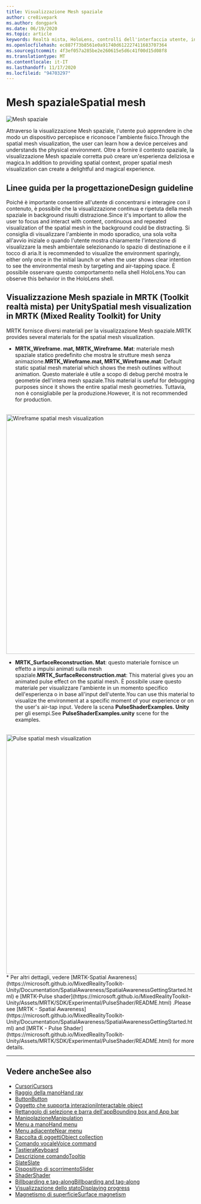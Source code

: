 ```yaml
---
title: Visualizzazione Mesh spaziale
author: cre8ivepark
ms.author: dongpark
ms.date: 06/19/2020
ms.topic: article
keywords: Realtà mista, HoloLens, controlli dell'interfaccia utente, interazione, interfaccia utente, UX, progettazione di UX, interfaccia utente spaziale, interazione spaziale, interfaccia utente 3D, UX 3D, auricolare in realtà mista, auricolare di realtà mista di Windows, auricolare della realtà virtuale, HoloLens, MRTK, Toolkit realtà mista
ms.openlocfilehash: ec887f73b8561e0a91740d612227411683707364
ms.sourcegitcommit: 4f3ef057a285be2e260615e5d6c41f00d15d08f8
ms.translationtype: MT
ms.contentlocale: it-IT
ms.lasthandoff: 11/17/2020
ms.locfileid: "94703297"
---
```

# <a name="spatial-mesh"></a><span data-ttu-id="bcb28-103">Mesh spaziale</span><span class="sxs-lookup"><span data-stu-id="bcb28-103">Spatial mesh</span></span>

![Mesh spaziale](images/MRTK_PulseShader_SpatialMesh.gif)

<span data-ttu-id="bcb28-105">Attraverso la visualizzazione Mesh spaziale, l'utente può apprendere in che modo un dispositivo percepisce e riconosce l'ambiente fisico.</span><span class="sxs-lookup"><span data-stu-id="bcb28-105">Through the spatial mesh visualization, the user can learn how a device perceives and understands the physical environment.</span></span> <span data-ttu-id="bcb28-106">Oltre a fornire il contesto spaziale, la visualizzazione Mesh spaziale corretta può creare un'esperienza deliziosa e magica.</span><span class="sxs-lookup"><span data-stu-id="bcb28-106">In addition to providing spatial context, proper spatial mesh visualization can create a delightful and magical experience.</span></span>  

## <a name="design-guideline"></a><span data-ttu-id="bcb28-107">Linee guida per la progettazione</span><span class="sxs-lookup"><span data-stu-id="bcb28-107">Design guideline</span></span>
<span data-ttu-id="bcb28-108">Poiché è importante consentire all'utente di concentrarsi e interagire con il contenuto, è possibile che la visualizzazione continua e ripetuta della mesh spaziale in background risulti distrazione.</span><span class="sxs-lookup"><span data-stu-id="bcb28-108">Since it's important to allow the user to focus and interact with content, continuous and repeated visualization of the spatial mesh in the background could be distracting.</span></span> <span data-ttu-id="bcb28-109">Si consiglia di visualizzare l'ambiente in modo sporadico, una sola volta all'avvio iniziale o quando l'utente mostra chiaramente l'intenzione di visualizzare la mesh ambientale selezionando lo spazio di destinazione e il tocco di aria.</span><span class="sxs-lookup"><span data-stu-id="bcb28-109">It is recommended to visualize the environment sparingly, either only once in the initial launch or when the user shows clear intention to see the environmental mesh by targeting and air-tapping space.</span></span> <span data-ttu-id="bcb28-110">È possibile osservare questo comportamento nella shell HoloLens.</span><span class="sxs-lookup"><span data-stu-id="bcb28-110">You can observe this behavior in the HoloLens shell.</span></span>
<br>


## <a name="spatial-mesh-visualization-in-mrtk-mixed-reality-toolkit-for-unity"></a><span data-ttu-id="bcb28-111">Visualizzazione Mesh spaziale in MRTK (Toolkit realtà mista) per Unity</span><span class="sxs-lookup"><span data-stu-id="bcb28-111">Spatial mesh visualization in MRTK (Mixed Reality Toolkit) for Unity</span></span>
<span data-ttu-id="bcb28-112">MRTK fornisce diversi materiali per la visualizzazione Mesh spaziale.</span><span class="sxs-lookup"><span data-stu-id="bcb28-112">MRTK provides several materials for the spatial mesh visualization.</span></span>

- <span data-ttu-id="bcb28-113">**MRTK_Wireframe. mat, MRTK_Wireframe. Mat**: materiale mesh spaziale statico predefinito che mostra le strutture mesh senza animazione.</span><span class="sxs-lookup"><span data-stu-id="bcb28-113">**MRTK_Wireframe.mat, MRTK_Wireframe.mat**: Default static spatial mesh material which shows the mesh outlines without animation.</span></span> <span data-ttu-id="bcb28-114">Questo materiale è utile a scopo di debug perché mostra le geometrie dell'intera mesh spaziale.</span><span class="sxs-lookup"><span data-stu-id="bcb28-114">This material is useful for debugging purposes since it shows the entire spatial mesh geometries.</span></span> <span data-ttu-id="bcb28-115">Tuttavia, non è consigliabile per la produzione.</span><span class="sxs-lookup"><span data-stu-id="bcb28-115">However, it is not recommended for production.</span></span>
<br>
<img src="images/SurfaceReconstruction.jpg" alt="Wireframe spatial mesh visualization" width="640px">

- <span data-ttu-id="bcb28-116">**MRTK_SurfaceReconstruction. Mat**: questo materiale fornisce un effetto a impulsi animati sulla mesh spaziale.</span><span class="sxs-lookup"><span data-stu-id="bcb28-116">**MRTK_SurfaceReconstruction.mat**: This material gives you an animated pulse effect on the spatial mesh.</span></span> <span data-ttu-id="bcb28-117">È possibile usare questo materiale per visualizzare l'ambiente in un momento specifico dell'esperienza o in base all'input dell'utente.</span><span class="sxs-lookup"><span data-stu-id="bcb28-117">You can use this material to visualize the environment at a specific moment of your experience or on the user's air-tap input.</span></span> <span data-ttu-id="bcb28-118">Vedere la scena **PulseShaderExamples. Unity** per gli esempi.</span><span class="sxs-lookup"><span data-stu-id="bcb28-118">See **PulseShaderExamples.unity** scene for the examples.</span></span>
<br>
<img src="images/MRTK_SRMesh_Pulse.jpg" alt="Pulse spatial mesh visualization" width="640px">
* <span data-ttu-id="bcb28-119">Per altri dettagli, vedere [MRTK-Spatial Awareness](https://microsoft.github.io/MixedRealityToolkit-Unity/Documentation/SpatialAwareness/SpatialAwarenessGettingStarted.html) e [MRTK-Pulse shader](https://microsoft.github.io/MixedRealityToolkit-Unity/Assets/MRTK/SDK/Experimental/PulseShader/README.html) .</span><span class="sxs-lookup"><span data-stu-id="bcb28-119">Please see [MRTK - Spatial Awareness](https://microsoft.github.io/MixedRealityToolkit-Unity/Documentation/SpatialAwareness/SpatialAwarenessGettingStarted.html) and [MRTK - Pulse Shader](https://microsoft.github.io/MixedRealityToolkit-Unity/Assets/MRTK/SDK/Experimental/PulseShader/README.html) for more details.</span></span>

<br>

---

## <a name="see-also"></a><span data-ttu-id="bcb28-120">Vedere anche</span><span class="sxs-lookup"><span data-stu-id="bcb28-120">See also</span></span>

* [<span data-ttu-id="bcb28-121">Cursori</span><span class="sxs-lookup"><span data-stu-id="bcb28-121">Cursors</span></span>](cursors.md)
* [<span data-ttu-id="bcb28-122">Raggio della mano</span><span class="sxs-lookup"><span data-stu-id="bcb28-122">Hand ray</span></span>](point-and-commit.md)
* [<span data-ttu-id="bcb28-123">Button</span><span class="sxs-lookup"><span data-stu-id="bcb28-123">Button</span></span>](button.md)
* [<span data-ttu-id="bcb28-124">Oggetto che supporta interazioni</span><span class="sxs-lookup"><span data-stu-id="bcb28-124">Interactable object</span></span>](interactable-object.md)
* [<span data-ttu-id="bcb28-125">Rettangolo di selezione e barra dell'app</span><span class="sxs-lookup"><span data-stu-id="bcb28-125">Bounding box and App bar</span></span>](app-bar-and-bounding-box.md)
* [<span data-ttu-id="bcb28-126">Manipolazione</span><span class="sxs-lookup"><span data-stu-id="bcb28-126">Manipulation</span></span>](direct-manipulation.md)
* [<span data-ttu-id="bcb28-127">Menu a mano</span><span class="sxs-lookup"><span data-stu-id="bcb28-127">Hand menu</span></span>](hand-menu.md)
* [<span data-ttu-id="bcb28-128">Menu adiacente</span><span class="sxs-lookup"><span data-stu-id="bcb28-128">Near menu</span></span>](near-menu.md)
* [<span data-ttu-id="bcb28-129">Raccolta di oggetti</span><span class="sxs-lookup"><span data-stu-id="bcb28-129">Object collection</span></span>](object-collection.md)
* [<span data-ttu-id="bcb28-130">Comando vocale</span><span class="sxs-lookup"><span data-stu-id="bcb28-130">Voice command</span></span>](voice-input.md)
* [<span data-ttu-id="bcb28-131">Tastiera</span><span class="sxs-lookup"><span data-stu-id="bcb28-131">Keyboard</span></span>](keyboard.md)
* [<span data-ttu-id="bcb28-132">Descrizione comando</span><span class="sxs-lookup"><span data-stu-id="bcb28-132">Tooltip</span></span>](tooltip.md)
* [<span data-ttu-id="bcb28-133">Slate</span><span class="sxs-lookup"><span data-stu-id="bcb28-133">Slate</span></span>](slate.md)
* [<span data-ttu-id="bcb28-134">Dispositivo di scorrimento</span><span class="sxs-lookup"><span data-stu-id="bcb28-134">Slider</span></span>](slider.md)
* [<span data-ttu-id="bcb28-135">Shader</span><span class="sxs-lookup"><span data-stu-id="bcb28-135">Shader</span></span>](shader.md)
* [<span data-ttu-id="bcb28-136">Billboarding e tag-along</span><span class="sxs-lookup"><span data-stu-id="bcb28-136">Billboarding and tag-along</span></span>](billboarding-and-tag-along.md)
* [<span data-ttu-id="bcb28-137">Visualizzazione dello stato</span><span class="sxs-lookup"><span data-stu-id="bcb28-137">Displaying progress</span></span>](progress.md)
* [<span data-ttu-id="bcb28-138">Magnetismo di superficie</span><span class="sxs-lookup"><span data-stu-id="bcb28-138">Surface magnetism</span></span>](surface-magnetism.md)
